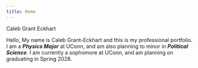 ```yaml
---
title: Home
---
```


Caleb Grant Eckhart

Hello, My name is Caleb Grant-Eckhart and this is my professional portfolio. I am a ***Physics Major*** at UConn, and am also planning to minor in ***Political Science***. I am currently a sophomore at UConn, and am planning on graduating in Spring 2028. 
